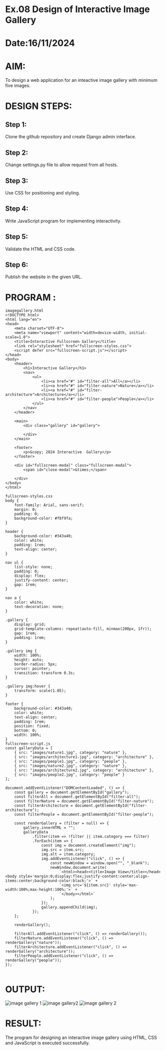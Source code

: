 # Ex.08 Design of Interactive Image Gallery
# Date:16/11/2024
# AIM:
To design a web application for an inteactive image gallery with minimum five images.

# DESIGN STEPS:
## Step 1:
Clone the github repository and create Django admin interface.

## Step 2:
Change settings.py file to allow request from all hosts.

## Step 3:
Use CSS for positioning and styling.

## Step 4:
Write JavaScript program for implementing interactivity.

## Step 5:
Validate the HTML and CSS code.

## Step 6:
Publish the website in the given URL.

# PROGRAM :
```
imagegallery.html
<!DOCTYPE html>
<html lang="en">
<head>
    <meta charset="UTF-8">
    <meta name="viewport" content="width=device-width, initial-scale=1.0">
    <title>Interactive Fullscreen Gallery</title>
    <link rel="stylesheet" href="fullscreen-styles.css">
    <script defer src="fullscreen-script.js"></script>
</head>
<body>
    <header>
        <h1>Interactive Gallery</h1>
        <nav>
            <ul>
                <li><a href="#" id="filter-all">All</a></li>
                <li><a href="#" id="filter-nature">Nature</a></li>
                <li><a href="#" id="filter-architecture">Architecture</a></li>
                <li><a href="#" id="filter-people">People</a></li>
            </ul>
        </nav>
    </header>

    <main>
        <div class="gallery" id="gallery">
            
        </div>
    </main>

    <footer>
        <p>&copy; 2024 Interactive  Gallery</p>
    </footer>

    <div id="fullscreen-modal" class="fullscreen-modal">
        <span id="close-modal">&times;</span>
        
    </div>
</body>
</html>

fullscreen-styles.css
body {
    font-family: Arial, sans-serif;
    margin: 0;
    padding: 0;
    background-color: #f8f9fa;
}

header {
    background-color: #343a40;
    color: white;
    padding: 1rem;
    text-align: center;
}

nav ul {
    list-style: none;
    padding: 0;
    display: flex;
    justify-content: center;
    gap: 1rem;
}

nav a {
    color: white;
    text-decoration: none;
}

.gallery {
    display: grid;
    grid-template-columns: repeat(auto-fill, minmax(200px, 1fr));
    gap: 1rem;
    padding: 1rem;
}

.gallery img {
    width: 100%;
    height: auto;
    border-radius: 5px;
    cursor: pointer;
    transition: transform 0.3s;
}

.gallery img:hover {
    transform: scale(1.05);
}

footer {
    background-color: #343a40;
    color: white;
    text-align: center;
    padding: 1rem;
    position: fixed;
    bottom: 0;
    width: 100%;
}
fullscreen-script.js
const galleryData = [
    { src: "images/nature1.jpg", category: "nature" },
    { src: "images/architecture1.jpg", category: "architecture" },
    { src: "images/people1.jpg", category: "people" },
    { src: "images/nature2.jpg", category: "nature" },
    { src: "images/architecture2.jpg", category: "architecture" },
    { src: "images/people2.jpg", category: "people" }
];

document.addEventListener("DOMContentLoaded", () => {
    const gallery = document.getElementById("gallery");
    const filterAll = document.getElementById("filter-all");
    const filterNature = document.getElementById("filter-nature");
    const filterArchitecture = document.getElementById("filter-architecture");
    const filterPeople = document.getElementById("filter-people");

    const renderGallery = (filter = null) => {
        gallery.innerHTML = "";
        galleryData
            .filter(item => !filter || item.category === filter)
            .forEach(item => {
                const img = document.createElement("img");
                img.src = item.src;
                img.alt = item.category;
                img.addEventListener("click", () => {
                    const newWindow = window.open("", "_blank");
                    newWindow.document.write(
                        `<html><head><title>Image View</title></head><body style='margin:0;display:flex;justify-content:center;align-items:center;background-color:black;'>` +
                        `<img src='${item.src}' style='max-width:100%;max-height:100%;'>` +
                        `</body></html>`
                    );
                });
                gallery.appendChild(img);
            });
    };

    renderGallery();

    filterAll.addEventListener("click", () => renderGallery());
    filterNature.addEventListener("click", () => renderGallery("nature"));
    filterArchitecture.addEventListener("click", () => renderGallery("architecture"));
    filterPeople.addEventListener("click", () => renderGallery("people"));
});


```
# OUTPUT:
![image gallery 1](https://github.com/user-attachments/assets/5e067633-9aaa-42aa-861f-5c72e99f5c39)
![image gallery2](https://github.com/user-attachments/assets/9bcc225b-fd3b-4575-b67c-ef422f66d541)
![image gallery 2](https://github.com/user-attachments/assets/954de3ce-f081-407b-ad35-f7e6a8e64690)



# RESULT:
The program for designing an interactive image gallery using HTML, CSS and JavaScript is executed successfully.
